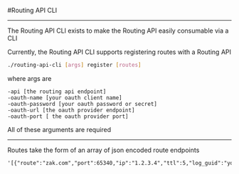 #Routing API CLI

-------

The Routing API CLI exists to make the Routing API easily consumable via a CLI

Currently, the Routing API CLI supports registering routes with a Routing API

```bash
./routing-api-cli [args] register [routes]
```
where args are
```
-api [the routing api endpoint]
-oauth-name [your oauth client name]
-oauth-password [your oauth password or secret]
-oauth-url [the oauth provider endpoint]
-oauth-port [ the oauth provider port]
```
All of these arguments are required

-------

Routes take the form of an array of json encoded route endpoints
```
'[{"route":"zak.com","port":65340,"ip":"1.2.3.4","ttl":5,"log_guid":"yo"}]'
```
